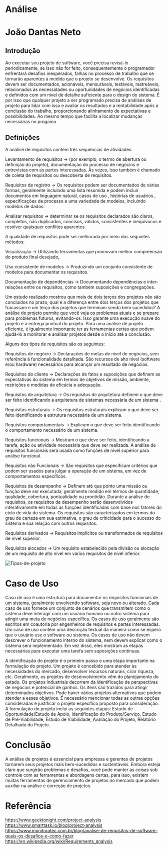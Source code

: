 # Análise
# João Dantas Neto

## Introdução

Ao executar seu projeto de software, você precisa revisá-lo periodicamente, se isso não for feito, consequentemente o programador enfrentará desafios inesperados, falhas no processo de trabalho que se tornarão aparentes à medida que o projeto se desenvolve. Os requisitos devem ser documentados, acionáveis, mensuráveis, testáveis, rastreáveis, relacionados às necessidades ou oportunidades de negócios identificadas e definidos com um nível de detalhe suficiente para o design do sistema. É por isso que qualquer projeto a ser programado precisa de análises de projeto para lidar com isso e avaliar os resultados e a rentabilidade após a conclusão do trabalho, proporcionando alinhamento de expectativas e possibilidades. Ao mesmo tempo que facilita a localizar mudanças necessárias no progama.

## Definições

A análise de requisitos contem três sequências de atividades:

Levantamento de requisitos -> (por exemplo, o termo de abertura ou definição do projeto), documentação do processo de negócios e entrevistas com as partes interessadas. Às vezes, isso também é chamado de coleta de requisitos ou descoberta de requisitos.

Requisitos de registro -> Os requisitos podem ser documentados de várias formas, geralmente incluindo uma lista resumida e podem incluir documentos em linguagem natural, casos de uso , histórias de usuários , especificações de processo e uma variedade de modelos, incluindo modelos de dados.

Analisar requisitos -> determinar se os requisitos declarados são claros, completos, não duplicados, concisos, válidos, consistentes e inequívocos e resolver quaisquer conflitos aparentes.

A qualidade de requisitos pode ser melhorada por meio dos seguintes métodos:

Visualização -> Utilizando ferramentas que promovam melhor compreensão do produto final desejado,.

Uso consistente de modelos -> Produzindo um conjunto consistente de modelos para documentar os requisitos.

Documentação de dependências -> Documentando dependências e inter-relações entre os requisitos, como também suposições e congregações.

Um estudo realizado mostrou que mais de dois terços dos projetos não são concluídos no prazo, qual é a diferença entre dois terços dos projetos que fracassam e um terço dos projetos que terminam sendo bem sucedidos? A análise de projeto permite que você veja os problemas atuais e se prepare para problemas futuros, evitando-os. Isso garante uma execução suave do projeto e a entrega pontual do projeto. Para uma análise de projeto eficiente, é igualmente importante ter as ferramentas certas que podem ajudá-lo a monitorar e analisar projetos desde o início até a conclusão.

Alguns dos tipos de requisitos são os seguintes:

Requisitos de negócio -> Declarações de metas de nível de negócios, sem referência à funcionalidade detalhada. São recursos de alto nível (software e/ou hardware) necessários para alcançar um resultado de negócios.

Requisitos do cliente -> Declarações de fatos e suposições que definem as expectativas do sistema em termos de objetivos de missão, ambiente, restrições e medidas de eficácia e adequação. 

Requisitos de arquitetura -> Os requisitos de arquitetura definem o que deve ser feito identificando a arquitetura de sistemas necessária de um sistema .

Requisitos estruturais -> Os requisitos estruturais explicam o que deve ser feito identificando a estrutura necessária de um sistema.

Requisitos comportamentais -> Explicam o que deve ser feito identificando o comportamento necessário de um sistema.

Requisitos funcionais -> Mostram o que deve ser feito, identificando a tarefa, ação ou atividade necessária que deve ser realizada. A análise de requisitos funcionais será usada como funções de nível superior para análise funcional.

Requisitos não Funcionais -> São requisitos que especificam critérios que podem ser usados para julgar a operação de um sistema, em vez de comportamentos específicos.

Requisitos de desempenho -> Definem até que ponto uma missão ou função deve ser executada, geralmente medido em termos de quantidade, qualidade, cobertura, pontualidade ou prontidão. Durante a análise de requisitos, os requisitos de desempenho serão desenvolvidos interativamente em todas as funções identificadas com base nos fatores do ciclo de vida do sistema. Os requisitos são caracterizados em termos do grau de certeza em sua estimativa, o grau de criticidade para o sucesso do sistema e sua relação com outros requisitos.

Requisitos derivados -> Requisitos implícitos ou transformados de requisitos de nível superior.

Requisitos alocados -> Um requisito estabelecido pela divisão ou alocação de um requisito de alto nível em vários requisitos de nível inferior.

![Tipos-de-projeto](https://user-images.githubusercontent.com/106175232/212678103-34dacfb3-b27c-499d-9659-a20cb64e4b6c.png)


# Caso de Uso

Caso de uso é uma estrutura para documentar os requisitos funcionais de um sistema, geralmente envolvendo software, seja novo ou alterado. Cada caso de uso fornece um conjunto de cenários que transmitem como o sistema deve interagir com um usuário humano ou outro sistema para atingir uma meta de negócios específica. Os casos de uso geralmente são escritos em coautoria por engenheiros de requisitos e partes interessadas. Um caso de uso contém uma descrição textual da maneira como se espera que o usuário use o software ou sistema. Os casos de uso não devem descrever o funcionamento interno do sistema, nem devem explicar como o sistema será implementado. Em vez disso, eles mostram as etapas necessárias para executar uma tarefa sem suposições contínuas.

A identificação do projeto é o primeiro passo e uma etapa importante na formulação do projeto. Um projeto é concebido para atender às necessidades do mercado, desenvolver recursos naturais, criar riqueza, etc. Geralmente, os projetos de desenvolvimento vêm do planejamento do estado. Os projetos industriais decorrem da identificação de perspectivas de negócios e potencial de ganhos. Os itens são trazidos para atingir determinados objetivos. Pode haver vários projetos alternativos que podem atender a esses objetivos. É necessário mencionar todas as outras opções consideradas e justificar o projeto específico proposto para consideração.
A formulação do projeto inclui as seguintes etapas: Estudo de Oportunidade/Estudo de Apoio, Identificação do Produto/Serviço, Estudo de Pré-Viabilidade, Estudo de Viabilidade, Avaliação do Projeto, Relatório Detalhado do Projeto.

# Conclusão

A análise de projetos é essencial para empresas e gerentes de projetos tornarem seus projetos mais bem-sucedidos e sustentáveis. Embora esteja claro que surgirão problemas e desafios, você pode manter as coisas sob controle com as ferramentas e abordagens certas, para isso, existem muitas ferramentas de gerenciamento de projetos no mercado que podem auxiliar na análise e correção de projetos.

# Referência

https://www.geektonight.com/project-analysis
https://www.smarttask.io/blog/project-analysis
https://www.monitoratec.com.br/blog/analise-de-requisitos-de-software-quais-os-desafios-e-como-fazer
https://en.wikipedia.org/wiki/Requirements_analysis


